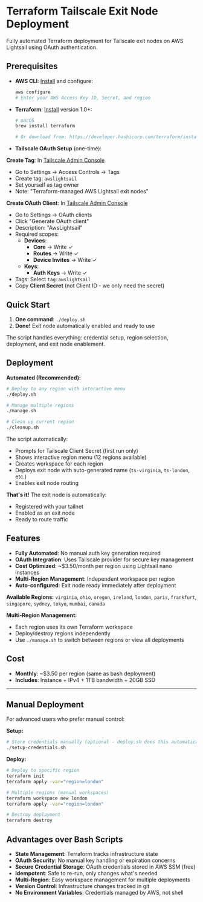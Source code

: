 # Terraform Tailscale Exit Node Deployment

Fully automated Terraform deployment for Tailscale exit nodes on AWS Lightsail using OAuth authentication.

## Prerequisites

- **AWS CLI**: [Install](https://docs.aws.amazon.com/cli/latest/userguide/getting-started-install.html) and configure:
  ```bash
  aws configure
  # Enter your AWS Access Key ID, Secret, and region
  ```

- **Terraform**: [Install](https://developer.hashicorp.com/terraform/install) version 1.0+:
  ```bash
  # macOS
  brew install terraform
  
  # Or download from: https://developer.hashicorp.com/terraform/install
  ```
- **Tailscale OAuth Setup** (one-time):

**Create Tag**: In [Tailscale Admin Console](https://login.tailscale.com/admin/settings/acls)
- Go to Settings → Access Controls → Tags
- Create tag: `awslightsail`
- Set yourself as tag owner
- Note: "Terraform-managed AWS Lightsail exit nodes"

**Create OAuth Client**: In [Tailscale Admin Console](https://login.tailscale.com/admin/settings/oauth)
- Go to Settings → OAuth clients
- Click "Generate OAuth client"
- Description: "AwsLightsail"
- Required scopes:
  - **Devices**:
    - **Core** → Write ✓
    - **Routes** → Write ✓
    - **Device Invites** → Write ✓
  - **Keys**:
    - **Auth Keys** → Write ✓
- Tags: Select `tag:awslightsail`
- Copy **Client Secret** (not Client ID - we only need the secret)

## Quick Start

1. **One command**: `./deploy.sh`
2. **Done!** Exit node automatically enabled and ready to use

The script handles everything: credential setup, region selection, deployment, and exit node enablement.

## Deployment

**Automated (Recommended):**
```bash
# Deploy to any region with interactive menu
./deploy.sh

# Manage multiple regions
./manage.sh

# Clean up current region
./cleanup.sh
```

The script automatically:
- Prompts for Tailscale Client Secret (first run only)
- Shows interactive region menu (12 regions available)
- Creates workspace for each region
- Deploys exit node with auto-generated name (`ts-virginia`, `ts-london`, etc.)
- Enables exit node routing

**That's it!** The exit node is automatically:
- Registered with your tailnet
- Enabled as an exit node
- Ready to route traffic

## Features

- **Fully Automated**: No manual auth key generation required
- **OAuth Integration**: Uses Tailscale provider for secure key management
- **Cost Optimized**: ~$3.50/month per region using Lightsail nano instances
- **Multi-Region Management**: Independent workspace per region
- **Auto-configured**: Exit node ready immediately after deployment

**Available Regions:**
`virginia`, `ohio`, `oregon`, `ireland`, `london`, `paris`, `frankfurt`, `singapore`, `sydney`, `tokyo`, `mumbai`, `canada`

**Multi-Region Management:**
- Each region uses its own Terraform workspace
- Deploy/destroy regions independently
- Use `./manage.sh` to switch between regions or view all deployments

## Cost

- **Monthly**: ~$3.50 per region (same as bash deployment)
- **Includes**: Instance + IPv4 + 1TB bandwidth + 20GB SSD



---

## Manual Deployment

For advanced users who prefer manual control:

**Setup:**
```bash
# Store credentials manually (optional - deploy.sh does this automatically)
./setup-credentials.sh
```

**Deploy:**
```bash
# Deploy to specific region
terraform init
terraform apply -var="region=london"

# Multiple regions (manual workspaces)
terraform workspace new london
terraform apply -var="region=london"

# Destroy deployment
terraform destroy
```

## Advantages over Bash Scripts

- **State Management**: Terraform tracks infrastructure state
- **OAuth Security**: No manual key handling or expiration concerns
- **Secure Credential Storage**: OAuth credentials stored in AWS SSM (free)
- **Idempotent**: Safe to re-run, only changes what's needed
- **Multi-Region**: Easy workspace management for multiple deployments
- **Version Control**: Infrastructure changes tracked in git
- **No Environment Variables**: Credentials managed by AWS, not shell